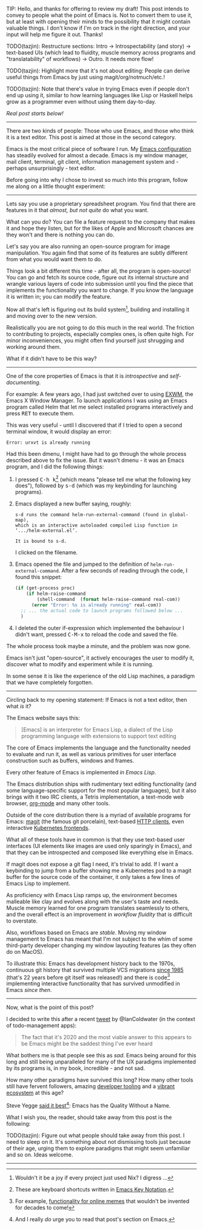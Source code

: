 TIP: Hello, and thanks for offering to review my draft! This post
intends to convey to people what the point of Emacs is. Not to convert
them to use it, but at least with opening their minds to the
possibility that it might contain valuable things. I don't know if I'm
on track in the right direction, and your input will help me figure it
out. Thanks!

TODO(tazjin): Restructure sections: Intro -> Introspectability (and
story) -> text-based UIs (which lead to fluidity, muscle memory across
programs and "translatability" of workflows) -> Outro. It needs more
flow!

TODO(tazjin): Highlight more that it's not about editing: People can
derive useful things from Emacs by just using magit/org/notmuch/etc.!

TODO(tazjin): Note that there's value in trying Emacs even if people
don't end up using it, similar to how learning languages like Lisp or
Haskell helps grow as a programmer even without using them day-to-day.

*Real post starts below!*

---------

There are two kinds of people: Those who use Emacs, and those who
think it is a text editor. This post is aimed at those in the second
category.

Emacs is the most critical piece of software I run. My [Emacs
configuration][emacs-config] has steadily evolved for almost a decade.
Emacs is my window manager, mail client, terminal, git client,
information management system and - perhaps unsurprisingly - text
editor.

Before going into why I chose to invest so much into this program,
follow me along on a little thought experiment:

----------

Lets say you use a proprietary spreadsheet program. You find that
there are features in it that *almost, but not quite* do what you
want.

What can you do? You can file a feature request to the company that
makes it and hope they listen, but for the likes of Apple and
Microsoft chances are they won't and there is nothing you can do.

Let's say you are also running an open-source program for image
manipulation. You again find that some of its features are subtly
different from what you would want them to do.

Things look a bit different this time - after all, the program is
open-source! You can go and fetch its source code, figure out its
internal structure and wrangle various layers of code into submission
until you find the piece that implements the functionality you want to
change. If you know the language it is written in; you can modify the
feature.

Now all that's left is figuring out its build system[^1], building and
installing it and moving over to the new version.

Realistically you are not going to do this much in the real world. The
friction to contributing to projects, especially complex ones, is
often quite high. For minor inconveniences, you might often find
yourself just shrugging and working around them.

What if it didn't have to be this way?

-------------

One of the core properties of Emacs is that it is *introspective* and
*self-documenting*.

For example: A few years ago, I had just switched over to using
[EXWM][], the Emacs X Window Manager. To launch applications I was
using an Emacs program called Helm that let me select installed
programs interactively and press <kbd>RET</kbd> to execute them.

This was very useful - until I discovered that if I tried to open a
second terminal window, it would display an error:

    Error: urxvt is already running

Had this been dmenu, I might have had to go through the whole process
described above to fix the issue. But it wasn't dmenu - it was an
Emacs program, and I did the following things:

1. I pressed <kbd>C-h k</kbd>[^2] (which means "please tell me what
   the following key does"), followed by <kbd>s-d</kbd> (which was my
   keybinding for launching programs).

2. Emacs displayed a new buffer saying, roughly:

   ```
   s-d runs the command helm-run-external-command (found in global-map),
   which is an interactive autoloaded compiled Lisp function in
   ‘.../helm-external.el’.

   It is bound to s-d.
   ```

   I clicked on the filename.

3. Emacs opened the file and jumped to the definition of
   `helm-run-external-command`. After a few seconds of reading through
   the code, I found this snippet:

   ```lisp
   (if (get-process proc)
       (if helm-raise-command
           (shell-command  (format helm-raise-command real-com))
         (error "Error: %s is already running" real-com))
     ;; ... the actual code to launch programs followed below ...
     )
   ```

4. I deleted the outer if-expression which implemented the behaviour I
   didn't want, pressed <kbd>C-M-x</kbd> to reload the code and saved
   the file.

The whole process took maybe a minute, and the problem was now gone.

Emacs isn't just "open-source", it actively encourages the user to
modify it, discover what to modify and experiment while it is running.

In some sense it is like the experience of the old Lisp machines, a
paradigm that we have completely forgotten.

---------------

Circling back to my opening statement: If Emacs is not a text editor,
then what *is* it?

The Emacs website says this:

> [Emacs] is an interpreter for Emacs Lisp, a dialect of the Lisp
> programming language with extensions to support text editing

The core of Emacs implements the language and the functionality needed
to evaluate and run it, as well as various primitives for user
interface construction such as buffers, windows and frames.

Every other feature of Emacs is implemented *in Emacs Lisp*.

The Emacs distribution ships with rudimentary text editing
functionality (and some language-specific support for the most popular
languages), but it also brings with it two IRC clients, a Tetris
implementation, a text-mode web browser, [org-mode][] and many other
tools.

Outside of the core distribution there is a myriad of available
programs for Emacs: [magit][] (the famous git porcelain), text-based
[HTTP clients][], even interactive [Kubernetes frontends][k8s].

What all of these tools have in common is that they use text-based
user interfaces (UI elements like images are used only sparingly in
Emacs), and that they can be introspected and composed like everything
else in Emacs.

If magit does not expose a git flag I need, it's trivial to add. If I
want a keybinding to jump from a buffer showing me a Kubernetes pod to
a magit buffer for the source code of the container, it only takes a
few lines of Emacs Lisp to implement.

As proficiency with Emacs Lisp ramps up, the environment becomes
malleable like clay and evolves along with the user's taste and needs.
Muscle memory learned for one program translates seamlessly to others,
and the overall effect is an improvement in *workflow fluidity* that
is difficult to overstate.

Also, workflows based on Emacs are *stable*. Moving my window
management to Emacs has meant that I'm not subject to the whim of some
third-party developer changing my window layouting features (as they
often do on MacOS).

To illustrate this: Emacs has development history back to the 1970s,
continuous git history that survived multiple VCS migrations [since
1985][first-commit] (that's 22 years before git itself was released!)
and there is code[^3] implementing interactive functionality that has
survived unmodified in Emacs *since then*.

---------------

Now, what is the point of this post?

I decided to write this after a recent [tweet][] by @IanColdwater (in
the context of todo-management apps):

> The fact that it's 2020 and the most viable answer to this appears
> to be Emacs might be the saddest thing I've ever heard

What bothers me is that people see this as *sad*. Emacs being around
for this long and still being unparalleled for many of the UX
paradigms implemented by its programs is, in my book, incredible - and
not sad.

How many other paradigms have survived this long? How many other tools
still have fervent followers, amazing [developer tooling][] and a
[vibrant ecosystem][] at this age?

Steve Yegge [said it best][babel][^5]: Emacs has the Quality Without a
Name.

What I wish you, the reader, should take away from this post is the
following:

TODO(tazjin): Figure out what people should take away from this post.
I need to sleep on it. It's something about not dismissing tools just
because of their age, urging them to explore paradigms that might seem
unfamiliar and so on. Ideas welcome.

---------------

[^1]: Wouldn't it be a joy if every project just used Nix? I digress ...
[^2]: These are keyboard shortcuts written in [Emacs Key Notation][ekn].
[^3]: For example, [functionality for online memes][studly] that
    wouldn't be invented for decades to come!
[^4]: ... and some things wrong, but that is an issue for a separate post!
[^5]: And I really *do* urge you to read that post's section on Emacs.

[emacs-config]: https://git.tazj.in/tree/tools/emacs
[EXWM]: https://github.com/ch11ng/exwm
[helm]: https://github.com/emacs-helm/helm
[ekn]: https://www.gnu.org/software/emacs/manual/html_node/efaq/Basic-keys.html
[org-mode]: https://orgmode.org/
[magit]: https://magit.vc
[HTTP clients]: https://github.com/pashky/restclient.el
[k8s]: https://github.com/jypma/kubectl
[first-commit]: http://git.savannah.gnu.org/cgit/emacs.git/commit/?id=ce5584125c44a1a2fbb46e810459c50b227a95e2
[studly]: http://git.savannah.gnu.org/cgit/emacs.git/commit/?id=47bdd84a0a9d20aab934482a64b84d0db63e7532
[tweet]: https://twitter.com/IanColdwater/status/1220824466525229056
[developer tooling]: https://github.com/alphapapa/emacs-package-dev-handbook
[vibrant ecosystem]: https://github.com/emacs-tw/awesome-emacs
[babel]: https://sites.google.com/site/steveyegge2/tour-de-babel#TOC-Lisp
